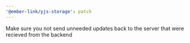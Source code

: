 ```yaml
---
'@ember-link/yjs-storage': patch
---
```


Make sure you not send unneeded updates back to the server that were recieved from the backend
